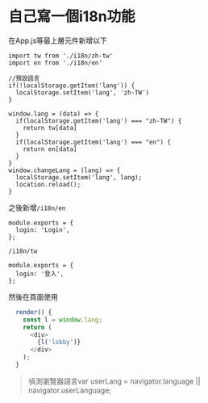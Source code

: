 # 自己寫一個i18n功能

在App.js等最上層元件新增以下

```
import tw from './i18n/zh-tw'
import en from './i18n/en'

//預設語言
if(!localStorage.getItem('lang')) {
  localStorage.setItem('lang', 'zh-TW')
}

window.lang = (data) => {
  if(localStorage.getItem('lang') === "zh-TW") {
    return tw[data]
  }
  if(localStorage.getItem('lang') === "en") {
    return en[data]
  }
}
window.changeLang = (lang) => {
  localStorage.setItem('lang', lang);
  location.reload();
}
```

之後新增`/i18n/en`

```
module.exports = {
  login: 'Login',
};
```

`/i18n/tw`

```
module.exports = {
  login: '登入',
};
```

然後在頁面使用

```js
  render() {
    const l = window.lang;
    return (
      <div>
        {l('lobby')}
      </div>
    );
  }
```



> 偵測瀏覽器語言var userLang = navigator.language \|\| navigator.userLanguage;



